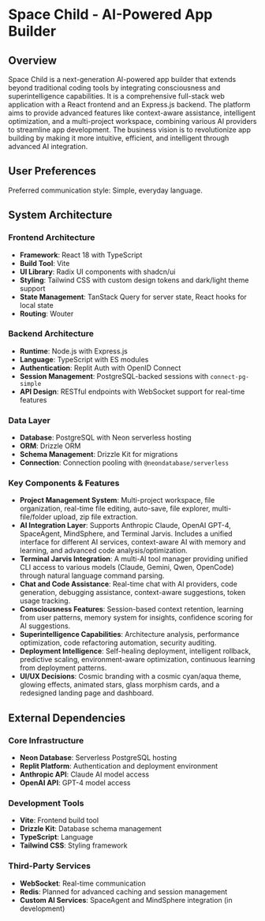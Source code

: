 # Space Child - AI-Powered App Builder

## Overview
Space Child is a next-generation AI-powered app builder that extends beyond traditional coding tools by integrating consciousness and superintelligence capabilities. It is a comprehensive full-stack web application with a React frontend and an Express.js backend. The platform aims to provide advanced features like context-aware assistance, intelligent optimization, and a multi-project workspace, combining various AI providers to streamline app development. The business vision is to revolutionize app building by making it more intuitive, efficient, and intelligent through advanced AI integration.

## User Preferences
Preferred communication style: Simple, everyday language.

## System Architecture

### Frontend Architecture
- **Framework**: React 18 with TypeScript
- **Build Tool**: Vite
- **UI Library**: Radix UI components with shadcn/ui
- **Styling**: Tailwind CSS with custom design tokens and dark/light theme support
- **State Management**: TanStack Query for server state, React hooks for local state
- **Routing**: Wouter

### Backend Architecture
- **Runtime**: Node.js with Express.js
- **Language**: TypeScript with ES modules
- **Authentication**: Replit Auth with OpenID Connect
- **Session Management**: PostgreSQL-backed sessions with `connect-pg-simple`
- **API Design**: RESTful endpoints with WebSocket support for real-time features

### Data Layer
- **Database**: PostgreSQL with Neon serverless hosting
- **ORM**: Drizzle ORM
- **Schema Management**: Drizzle Kit for migrations
- **Connection**: Connection pooling with `@neondatabase/serverless`

### Key Components & Features
- **Project Management System**: Multi-project workspace, file organization, real-time file editing, auto-save, file explorer, multi-file/folder upload, zip file extraction.
- **AI Integration Layer**: Supports Anthropic Claude, OpenAI GPT-4, SpaceAgent, MindSphere, and Terminal Jarvis. Includes a unified interface for different AI services, context-aware AI with memory and learning, and advanced code analysis/optimization.
- **Terminal Jarvis Integration**: A multi-AI tool manager providing unified CLI access to various models (Claude, Gemini, Qwen, OpenCode) through natural language command parsing.
- **Chat and Code Assistance**: Real-time chat with AI providers, code generation, debugging assistance, context-aware suggestions, token usage tracking.
- **Consciousness Features**: Session-based context retention, learning from user patterns, memory system for insights, confidence scoring for AI suggestions.
- **Superintelligence Capabilities**: Architecture analysis, performance optimization, code refactoring automation, security auditing.
- **Deployment Intelligence**: Self-healing deployment, intelligent rollback, predictive scaling, environment-aware optimization, continuous learning from deployment patterns.
- **UI/UX Decisions**: Cosmic branding with a cosmic cyan/aqua theme, glowing effects, animated stars, glass morphism cards, and a redesigned landing page and dashboard.

## External Dependencies

### Core Infrastructure
- **Neon Database**: Serverless PostgreSQL hosting
- **Replit Platform**: Authentication and deployment environment
- **Anthropic API**: Claude AI model access
- **OpenAI API**: GPT-4 model access

### Development Tools
- **Vite**: Frontend build tool
- **Drizzle Kit**: Database schema management
- **TypeScript**: Language
- **Tailwind CSS**: Styling framework

### Third-Party Services
- **WebSocket**: Real-time communication
- **Redis**: Planned for advanced caching and session management
- **Custom AI Services**: SpaceAgent and MindSphere integration (in development)